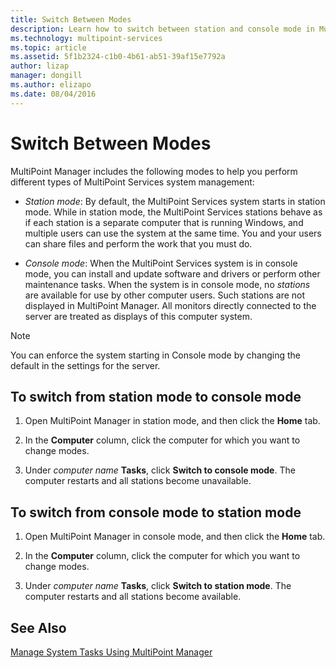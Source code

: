 ```yaml
---
title: Switch Between Modes
description: Learn how to switch between station and console mode in MultiPoint Services
ms.technology: multipoint-services
ms.topic: article
ms.assetid: 5f1b2324-c1b0-4b61-ab51-39af15e7792a
author: lizap
manager: dongill
ms.author: elizapo
ms.date: 08/04/2016
---
```

# Switch Between Modes
MultiPoint Manager includes the following modes to help you perform different types of MultiPoint Services system management:

-   *Station mode*: By default, the MultiPoint Services system starts in station mode. While in station mode, the MultiPoint Services stations behave as if each station is a separate computer that is running Windows, and multiple users can use the system at the same time. You and your users can share files and perform the work that you must do.

-   *Console mode*: When the MultiPoint Services system is in console mode, you can install and update software and drivers or perform other maintenance tasks. When the system is in console mode, no *stations* are available for use by other computer users. Such stations are not displayed in MultiPoint Manager. All monitors directly connected to the server are treated as displays of this computer system.

> [!NOTE]
> You can enforce the system starting in Console mode by changing the default in the settings for the server.
> ## To switch from station mode to console mode

1.  Open MultiPoint Manager in station mode, and then click the **Home** tab.

2.  In the **Computer** column, click the computer for which you want to change modes.

3.  Under *computer name* **Tasks**, click **Switch to console mode**. The computer restarts and all stations become unavailable.

## To switch from console mode to station mode

1.  Open MultiPoint Manager in console mode, and then click the **Home** tab.

2.  In the **Computer** column, click the computer for which you want to change modes.

3.  Under *computer name* **Tasks**, click **Switch to station mode**. The computer restarts and all stations become available.

## See Also
[Manage System Tasks Using MultiPoint Manager](Manage-System-Tasks-Using-MultiPoint-Manager.md)